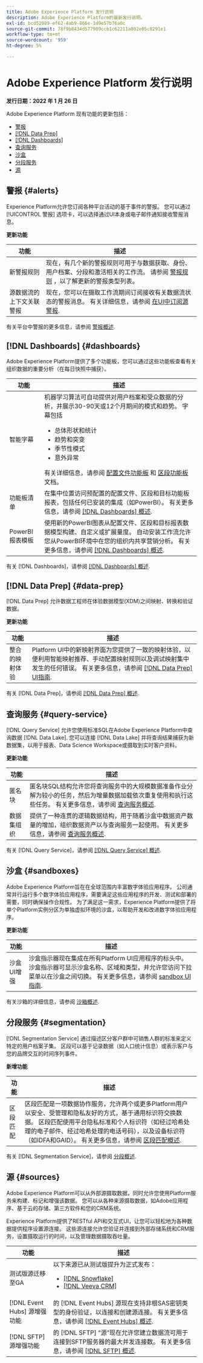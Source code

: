 ```yaml
---
title: Adobe Experience Platform 发行说明
description: Adobe Experience Platform的最新发行说明。
exl-id: bcd52989-ef62-4ab9-866e-1d9e57b76a0c
source-git-commit: 78f9b8434d577909ccb1c62211a802e05c8291e1
workflow-type: tm+mt
source-wordcount: '959'
ht-degree: 5%

---
```


# Adobe Experience Platform 发行说明

**发行日期：2022 年 1 月 26 日**

Adobe Experience Platform 现有功能的更新包括：

- [警报](#alerts)
- [[!DNL Data Prep]](#data-prep)
- [[!DNL Dashboards]](#dashboards)
- [查询服务](#query-service)
- [沙盒](#sandboxes)
- [分段服务](#segmentation)
- [源](#sources)

## 警报 {#alerts}

Experience Platform允许您订阅各种平台活动的基于事件的警报。 您可以通过 [!UICONTROL 警报] 选项卡，可以选择通过UI本身或电子邮件通知接收警报消息。

**更新功能**

| 功能 | 描述 |
| --- | --- |
| 新警报规则 | 现在，有几个新的警报规则可用于与数据获取、身份、用户档案、分段和激活相关的工作流。 请参阅 [警报规则](../../observability/alerts/rules.md) ，以了解更新的警报类型列表。 |
| 源数据流的上下文关联警报 | 现在，您可以在摄取工作流期间订阅接收有关数据流状态的警报消息。 有关详细信息，请参阅 [在UI中订阅源警报](../../sources/tutorials/ui/alerts.md). |

有关平台中警报的更多信息，请参阅 [警报概述](../../observability/alerts/overview.md).

## [!DNL Dashboards] {#dashboards}

Adobe Experience Platform提供了多个功能板，您可以通过这些功能板查看有关组织数据的重要分析（在每日快照中捕获）。

| 功能 | 描述 |
| --- | --- |
| 智能字幕 | 机器学习算法可自动提供对用户档案和受众数据的分析，并展示30-90天或12个月期间的模式和趋势。 字幕包括 <ul><li>总体形状和统计</li><li>趋势和突变</li><li>季节性模式</li><li>意外异常</li></ul> 有关详细信息，请参阅 [配置文件功能板](../../dashboards/guides/profiles.md#profiles-count-trend) 和 [区段功能板](../../dashboards/guides/segments.md#audience-size-trend) 文档。 |
| 功能板清单 | 在集中位置访问预配置的配置文件、区段和目标功能板报表，包括任何已安装的集成（如PowerBI）。 有关更多信息，请参阅 [[!DNL Dashboards] 概述](../../dashboards/home.md). |
| PowerBI报表模板 | 使用新的PowerBI图表从配置文件、区段和目标报表数据模型构建、自定义或扩展量度。 自动安装工作流允许您从PowerBI环境中在您的组织内共享营销分析。 有关更多信息，请参阅 [[!DNL Dashboards] 概述](../../dashboards/home.md). |

有关 [!DNL Dashboards]，请参阅 [[!DNL Dashboards] 概述](../../dashboards/home.md).

## [!DNL Data Prep] {#data-prep}

[!DNL Data Prep] 允许数据工程师在体验数据模型(XDM)之间映射、转换和验证数据。

**更新功能**

| 功能 | 描述 |
| --- | --- |
| 整合的映射体验 | Platform UI中的新映射界面为您提供了一致的映射体验，以便利用智能映射推荐、手动配置映射规则以及调试映射集中发生的任何错误。 有关更多信息，请参阅 [[!DNL Data Prep] UI指南](../../data-prep/ui/mapping.md). |

有关 [!DNL Data Prep]，请参阅 [[!DNL Data Prep] 概述](../../data-prep/home.md).

<!--

## [!DNL Destinations] {#destinations}

[!DNL Destinations] are pre-built integrations with destination platforms that allow for the seamless activation of data from Adobe Experience Platform. You can use destinations to activate your known and unknown data for cross-channel marketing campaigns, email campaigns, targeted advertising, and many other use cases.

| Feature | Description |
| ----------- | ----------- |
| Placeholder for next-hit personalization | Description |
| Placeholder for batch monitoring | Description |
| Placeholder for re-introducing scheduling in the UI | Description |
| Placeholder for Marketo destination update | Description |


**New destinations**

| Destination | Description |
| ----------- | ----------- |
| Placeholder for Target | Description |
| Placeholder for Custom Personalization | Description |

For more general information on destinations, refer to the [destinations overview](../../destinations/home.md).

-->

## 查询服务 {#query-service}

[!DNL Query Service] 允许您使用标准SQL在Adobe Experience Platform中查询数据 [!DNL Data Lake]. 您可以连接 [!DNL Data Lake] 并将查询结果捕获为新数据集，以用于报表、Data Science Workspace或摄取到实时客户资料。

**更新功能**

| 功能 | 描述 |
| --- | --- |
| 匿名块 | 匿名块SQL结构允许您将查询服务中的大规模数据准备作业分解为较小的任务，然后为增量数据加载依次重复使用和执行这些任务。 有关更多信息，请参阅 [查询服务概述](../../query-service/home.md). |
| 数据集组织 | 提供了一种连贯的逻辑数据结构，用于随着沙盒中数据资产数量的增加，组织数据资产以与查询服务一起使用。 有关更多信息，请参阅 [查询服务概述](../../query-service/home.md). |

有关 [!DNL Query Service]，请参阅 [[!DNL Query Service] 概述](../../query-service/home.md).

## 沙盒 {#sandboxes}

Adobe Experience Platform旨在在全球范围内丰富数字体验应用程序。 公司通常并行运行多个数字体验应用程序，需要满足这些应用程序的开发、测试和部署的需要，同时确保操作合规性。 为了满足这一需求，Experience Platform提供了将单个Platform实例分区为单独虚拟环境的沙盒，以帮助开发和改进数字体验应用程序。

**更新功能**

| 功能 | 描述 |
| --- | --- |
| 沙盒UI增强 | 沙盒指示器现在集成在所有Platform UI应用程序的标头中。 沙盒指示器可显示沙盒名称、区域和类型，并允许您访问下拉菜单以在沙盒之间切换。 有关更多信息，请参阅 [sandbox UI指南](../../sandboxes/ui/user-guide.md). |

有关沙箱的详细信息，请参阅 [沙箱概述](../../sandboxes/home.md).

## 分段服务 {#segmentation}

[!DNL Segmentation Service] 通过描述区分客户群中可销售人群的标准来定义特定的用户档案子集。 区段可以基于记录数据（如人口统计信息）或表示客户与您的品牌交互的时间序列事件。

**新增功能**

| 功能 | 描述 |
| --- | --- |
| 区段匹配 | 区段匹配是一项数据协作服务，允许两个或更多Platform用户以安全、受管理和隐私友好的方式，基于通用标识符交换数据。 区段匹配使用平台隐私标准和个人标识符（如经过哈希处理的电子邮件、经过哈希处理的电话号码），以及设备标识符（如IDFA和GAID）。 有关更多信息，请参阅 [区段匹配概述](../../segmentation/ui/segment-match/overview.md). |

有关 [!DNL Segmentation Service]，请参阅 [分段概述](../../segmentation/home.md).

## 源 {#sources}

Adobe Experience Platform可以从外部源摄取数据，同时允许您使用Platform服务来构建、标记和增强该数据。 您可以从各种来源摄取数据，如Adobe应用程序、基于云的存储、第三方软件和您的CRM系统。

Experience Platform提供了RESTful API和交互式UI，让您可以轻松地为各种数据提供程序设置源连接。 这些源连接允许您验证并连接到外部存储系统和CRM服务，设置摄取运行的时间，以及管理数据摄取吞吐量。

| 功能 | 描述 |
| --- | --- |
| 测试版源迁移至GA | 以下来源已从测试版提升为正式发布： <ul><li>[[!DNL Snowflake]](../../sources/connectors/databases/snowflake.md)</li><li>[[!DNL Veeva CRM]](../../sources/connectors/crm/veeva.md)</li></ul> |
| [!DNL Event Hubs] 源增强功能 | 的 [!DNL Event Hubs] 源现在支持非根SAS密钥类型的身份验证，以连接和创建源连接。 有关更多信息，请参阅 [[!DNL Event Hubs] 概述](../../sources/connectors/cloud-storage/eventhub.md). |
| [!DNL SFTP] 源增强功能 | 的 [!DNL SFTP] “源”现在允许您建立数据流可用于连接到SFTP服务器的最大并发连接数。 有关更多信息，请参阅 [[!DNL SFTP] 概述](../../sources/connectors/cloud-storage/sftp.md). |

